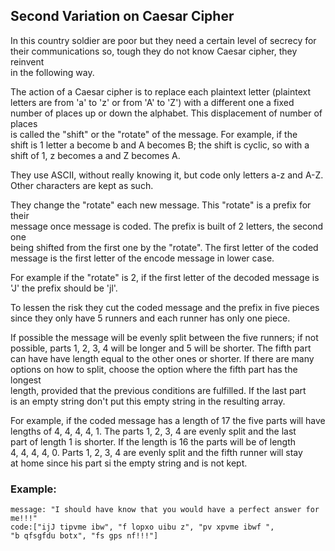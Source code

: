## Second Variation on Caesar Cipher
In this country soldier are poor but they need a certain level of secrecy for  
their communications so, tough they do not know Caesar cipher, they reinvent  
in the following way.  

The action of a Caesar cipher is to replace each plaintext letter (plaintext  
letters are from 'a' to 'z' or from 'A' to 'Z') with a different one a fixed  
number of places up or down the alphabet. This displacement of number of places  
is called the "shift" or the "rotate" of the message. For example, if the  
shift is 1 letter a become b and A becomes B; the shift is cyclic, so with a  
shift of 1, z becomes a and Z becomes A.  

They use ASCII, without really knowing it, but code only letters a-z and A-Z.  
Other characters are kept as such.  

They change the "rotate" each new message. This "rotate" is a prefix for their  
message once message is coded. The prefix is built of 2 letters, the second one  
being shifted from the first one by the "rotate". The first letter of the coded  
message is the first letter of the encode message in lower case. 

For example if the "rotate" is 2, if the first letter of the decoded message is  
'J' the prefix should be 'jl'.  

To lessen the risk they cut the coded message and the prefix in five pieces  
since they only have 5 runners and each runner has only one piece.  

If possible the message will be evenly split between the five runners; if not  
possible, parts 1, 2, 3, 4 will be longer and 5 will be shorter. The fifth part  
can have have length equal to the other ones or shorter. If there are many  
options on how to split, choose the option where the fifth part has the longest  
length, provided that the previous conditions are fulfilled. If the last part  
is an empty string don't put this empty string in the resulting array.  

For example, if the coded message has a length of 17 the five parts will have  
lengths of 4, 4, 4, 4, 1. The parts 1, 2, 3, 4 are evenly split and the last  
part of length 1 is shorter. If the length is 16 the parts will be of length  
4, 4, 4, 4, 0. Parts 1, 2, 3, 4 are evenly split and the fifth runner will stay  
at home since his part si the empty string and is not kept.  

### Example:
    message: "I should have know that you would have a perfect answer for me!!!"
    code:["ijJ tipvme ibw", "f lopxo uibu z", "pv xpvme ibwf ",  
    "b qfsgfdu botx", "fs gps nf!!!"]